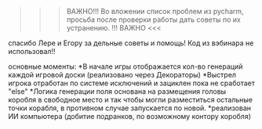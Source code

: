 >>> ВАЖНО!!! Во вложении список проблем из pycharm, просьба после проверки работы дать советы по их устранению. !!! ВАЖНО <<<

спасибо  Лере и Егору за дельные советы и помощь!
Код из вэбинара не использовал!! 

основные моменты:
*В начале игры отображается кол-во генераций каждой игровой доски (реализовано через Декораторы)
*Выстрел игрока отработан по системе исключений и зациклен пока не сработает "else"
*Логика генерации поля основана на размещения головы коробля в свободное место и так чтобы могли разместиться остальные точки корабля, в противном случае запускается по новой.
*реализован ИИ компьютера (добитие подранков, по возможному контору коробля)
